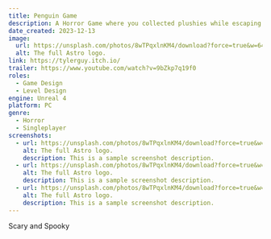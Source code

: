 ```yaml
---
title: Penguin Game
description: A Horror Game where you collected plushies while escaping the monster.
date_created: 2023-12-13
image:
  url: https://unsplash.com/photos/8wTPqxlnKM4/download?force=true&w=640
  alt: The full Astro logo.
link: https://tylerguy.itch.io/
trailer: https://www.youtube.com/watch?v=9bZkp7q19f0
roles:
  - Game Design
  - Level Design
engine: Unreal 4
platform: PC
genre:
  - Horror
  - Singleplayer
screenshots:
  - url: https://unsplash.com/photos/8wTPqxlnKM4/download?force=true&w=640
    alt: The full Astro logo.
    description: This is a sample screenshot description.
  - url: https://unsplash.com/photos/8wTPqxlnKM4/download?force=true&w=640
    alt: The full Astro logo.
    description: This is a sample screenshot description.
  - url: https://unsplash.com/photos/8wTPqxlnKM4/download?force=true&w=640
    alt: The full Astro logo.
    description: This is a sample screenshot description.
---
```

Scary and Spooky